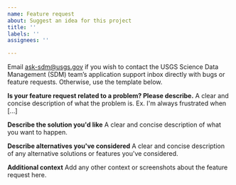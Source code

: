 ```yaml
---
name: Feature request
about: Suggest an idea for this project
title: ''
labels: ''
assignees: ''

---
```

Email ask-sdm@usgs.gov if you wish to contact the USGS Science Data Management (SDM) team’s application support inbox directly with bugs or feature requests. Otherwise, use the template below.

**Is your feature request related to a problem? Please describe.**
A clear and concise description of what the problem is. Ex. I'm always frustrated when [...]

**Describe the solution you'd like**
A clear and concise description of what you want to happen.

**Describe alternatives you've considered**
A clear and concise description of any alternative solutions or features you've considered.

**Additional context**
Add any other context or screenshots about the feature request here.
